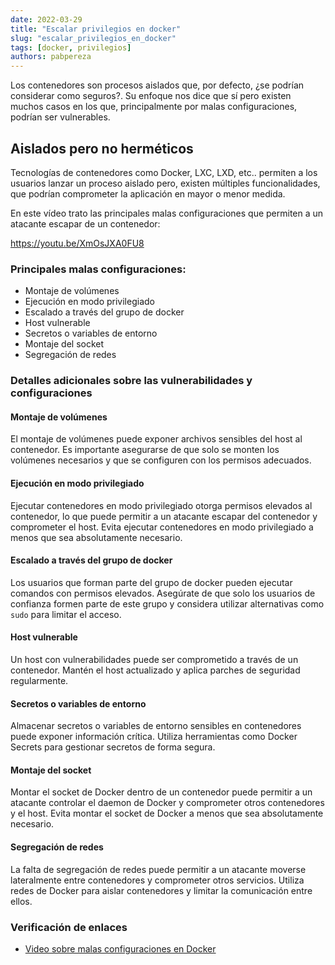 ```yaml
---
date: 2022-03-29
title: "Escalar privilegios en docker"
slug: "escalar_privilegios_en_docker"
tags: [docker, privilegios]
authors: pabpereza 
---
```


Los contenedores son procesos aislados que, por defecto, ¿se podrían considerar como seguros?. Su enfoque nos dice que sí pero existen muchos casos en los que, principalmente por malas configuraciones, podrían ser vulnerables.
<!-- truncate -->

## Aislados pero no herméticos 
Tecnologías de contenedores como Docker, LXC, LXD, etc.. permiten a los usuarios lanzar un proceso aislado pero, existen múltiples funcionalidades, que podrían comprometer la aplicación en mayor o menor medida.

En este vídeo trato las principales malas configuraciones que permiten a un atacante escapar de un contenedor:

https://youtu.be/XmOsJXA0FU8 

### Principales malas configuraciones:
* Montaje de volúmenes
* Ejecución en modo privilegiado
* Escalado a través del grupo de docker
* Host vulnerable
* Secretos o variables de entorno
* Montaje del socket
* Segregación de redes

### Detalles adicionales sobre las vulnerabilidades y configuraciones

#### Montaje de volúmenes
El montaje de volúmenes puede exponer archivos sensibles del host al contenedor. Es importante asegurarse de que solo se monten los volúmenes necesarios y que se configuren con los permisos adecuados.

#### Ejecución en modo privilegiado
Ejecutar contenedores en modo privilegiado otorga permisos elevados al contenedor, lo que puede permitir a un atacante escapar del contenedor y comprometer el host. Evita ejecutar contenedores en modo privilegiado a menos que sea absolutamente necesario.

#### Escalado a través del grupo de docker
Los usuarios que forman parte del grupo de docker pueden ejecutar comandos con permisos elevados. Asegúrate de que solo los usuarios de confianza formen parte de este grupo y considera utilizar alternativas como `sudo` para limitar el acceso.

#### Host vulnerable
Un host con vulnerabilidades puede ser comprometido a través de un contenedor. Mantén el host actualizado y aplica parches de seguridad regularmente.

#### Secretos o variables de entorno
Almacenar secretos o variables de entorno sensibles en contenedores puede exponer información crítica. Utiliza herramientas como Docker Secrets para gestionar secretos de forma segura.

#### Montaje del socket
Montar el socket de Docker dentro de un contenedor puede permitir a un atacante controlar el daemon de Docker y comprometer otros contenedores y el host. Evita montar el socket de Docker a menos que sea absolutamente necesario.

#### Segregación de redes
La falta de segregación de redes puede permitir a un atacante moverse lateralmente entre contenedores y comprometer otros servicios. Utiliza redes de Docker para aislar contenedores y limitar la comunicación entre ellos.

### Verificación de enlaces
- [Video sobre malas configuraciones en Docker](https://youtu.be/XmOsJXA0FU8)
